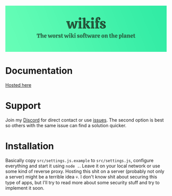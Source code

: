 ![Banner](./.github/Banner.png)

# Documentation

[Hosted here](https://docs.pazdikan.party/en/wikifs/About)

# Support

Join my [Discord](https://dc.pazdikan.party/) for direct contact or use [issues](https://github.com/Pazdikan/wikifs/issues). The second option is best so others with the same issue can find a solution quicker.

# Installation

Basically copy `src/settings.js.example` to `src/settings.js`, configure everything and start it using `node .`. Leave it on your local network or use some kind of reverse proxy. Hosting this shit on a server (probably not only a server) might be a terrible idea 💀. I don't know shit about securing this type of apps, but I'll try to read more about some security stuff and try to implement it soon.
